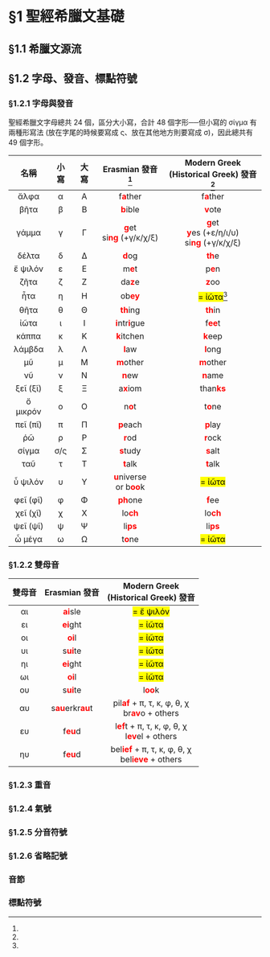 # §1 聖經希臘文基礎

## §1.1 希臘文源流

## §1.2 字母、發音、標點符號

### §1.2.1 字母與發音

聖經希臘文字母總共 24 個，區分大小寫，合計 48 個字形──但小寫的 σίγμα 有兩種形寫法 (放在字尾的時候要寫成 ς、放在其他地方則要寫成 σ)，因此總共有 49 個字形。

|    名稱    | 小寫  | 大寫  |                Erasmian  發音 [^1]             |                   Modern Greek <br>(Historical Greek) 發音[^2]                    |
| :------: | :-: | :-: | :---------------------------------------: | :-------------------------------------------------------------------: |
|   ἄλφα   |  α  |  Α  |              f<strong><font color='red'>a</font></strong>ther              |                            f<strong><font color='red'>a</font></strong>ther                            |
|   βῆτα   |  β  |  Β  |             <strong><font color='red'>b</font></strong>ible               |                            <strong><font color='red'>v</font></strong>ote                             |
|  γάμμα   |  γ  |  Γ  |<strong><font color='red'>g</font></strong>et <BR> si<strong><font color='red'>ng</font></strong> (+γ/κ/χ/ξ)  |<strong><font color='red'>g</font></strong>et</BR><strong><font color='red'>y</font></strong>es (+ε/η/ι/υ)</BR>si<strong><font color='red'>ng</font></strong> (+γ/κ/χ/ξ) |
|  δέλτα   |  δ  |  Δ  |              <strong><font color='red'>d</font></strong>og                |                            <strong><font color='red'>th</font></strong>e                              |
| ἔ ψιλόν  |  ε  |  Ε  |               m<strong><font color='red'>e</font></strong>t                |                             p<strong><font color='red'>e</font></strong>n                              |
|   ζῆτα   |  ζ  |  Ζ  |               da<strong><font color='red'>z</font></strong>e               |                            <strong><font color='red'>z</font></strong>oo                              |
|   ἦτα    |  η  |  Η  |               ob<strong><font color='red'>ey</font></strong>               |                           <mark>= ἰῶτα</mark>[^3]                            |
|   θῆτα   |  θ  |  Θ  |             <strong><font color='red'>th</font></strong>ing               |                            <strong><font color='red'>th</font></strong>in                             |
|   ἰῶτα   |  ι  |  Ι  |       <strong><font color='red'>i</font></strong>ntr<strong><font color='red'>i</font></strong>gue         |                             f<strong><font color='red'>ee</font></strong>t                             |
|  κάππα   |  κ  |  Κ  |            <strong><font color='red'>k</font></strong>itchen              |                            <strong><font color='red'>k</font></strong>eep                             |
|  λάμβδα  |  λ  |  Λ  |              <strong><font color='red'>l</font></strong>aw                |                            <strong><font color='red'>l</font></strong>ong                             |
|    μῦ    |  μ  |  Μ  |             <strong><font color='red'>m</font></strong>other              |                           <strong><font color='red'>m</font></strong>other                            |
|    νῦ    |  ν  |  Ν  |              <strong><font color='red'>n</font></strong>ew                |                            <strong><font color='red'>n</font></strong>ame                             |
| ξεῖ (ξῖ) |  ξ  |  Ξ  |              a<strong><font color='red'>x</font></strong>iom               |                            than<strong><font color='red'>ks</font></strong>                            |
| ὄ μικρόν |  ο  |  Ο  |               n<strong><font color='red'>o</font></strong>t                |                             t<strong><font color='red'>o</font></strong>ne                             |
| πεῖ (πῖ) |  π  |  Π  |             <strong><font color='red'>p</font></strong>each               |                            <strong><font color='red'>p</font></strong>lay                             |
|    ῥῶ    |  ρ  |  Ρ  |              <strong><font color='red'>r</font></strong>od                |                            <strong><font color='red'>r</font></strong>ock                             |
|  σίγμα   | σ/ς |  Σ  |             <strong><font color='red'>s</font></strong>tudy               |                            <strong><font color='red'>s</font></strong>alt                             |
|   ταῦ    |  τ  |  Τ  |              <strong><font color='red'>t</font></strong>alk               |                            <strong><font color='red'>t</font></strong>alk                             |
| ὖ ψιλόν  |  υ  |  Υ  | <strong><font color='red'>u</font></strong>niverse</BR>or b<strong><font color='red'>oo</font></strong>k   |                           <mark>= ἰῶτα</mark>                            |
| φεῖ (φῖ) |  φ  |  Φ  |             <strong><font color='red'>ph</font></strong>one               |                            <strong><font color='red'>f</font></strong>ee                              |
| χεῖ (χῖ) |  χ  |  Χ  |               lo<strong><font color='red'>ch</font></strong>               |                             lo<strong><font color='red'>ch</font></strong>                             |
| ψεῖ (ψῖ) |  ψ  |  Ψ  |               li<strong><font color='red'>ps</font></strong>               |                             li<strong><font color='red'>ps</font></strong>                             |
|  ὦ μέγα  |  ω  |  Ω  |               t<strong><font color='red'>o</font></strong>ne               |                           <mark>= ἰῶτα</mark>                            |


### §1.2.2 雙母音

| 雙母音  | Erasmian 發音 |        Modern Greek <br>(Historical Greek) 發音       |
|:-:|:-:|:--:|
| αι  |<strong><font color='red'>ai</font></strong>sle  | <mark>= ἔ ψιλόν</mark> |
| ει  |<strong><font color='red'>ei</font></strong>ght  | <mark>= ἰῶτα</mark> |
| οι  |<strong><font color='red'>oi</font></strong>l | <mark>= ἰῶτα</mark> |
| υι  | s<strong><font color='red'>ui</font></strong>te  | <mark>= ἰῶτα</mark> |
| ηι  |<strong><font color='red'>ei</font></strong>ght  |<mark>= ἰῶτα</mark> |
| ωι  |<strong><font color='red'>oi</font></strong>l |<mark>= ἰῶτα</mark> |
| ου  | s<strong><font color='red'>ui</font></strong>te  | l<strong><font color='red'>oo</font></strong>k |
| αυ  | s<strong><font color='red'>au</font></strong>erkr<strong><font color='red'>au</font></strong>t | pil<strong><font color='red'>af</font></strong> + π, τ, κ, φ, θ, χ</br>br<strong><font color='red'>av</font></strong>o + others   |
| ευ  | f<strong><font color='red'>eu</font></strong>d   | l<strong><font color='red'>ef</font></strong>t + π, τ, κ, φ, θ, χ</br> l<strong><font color='red'>ev</font></strong>el + others |
| ηυ  | f<strong><font color='red'>eu</font></strong>d   | bel<strong><font color='red'>ief</font></strong> + π, τ, κ, φ, θ, χ</br>bel<strong><font color='red'>ieve</font></strong> + others  |

### §1.2.3 重音

### §1.2.4 氣號

### §1.2.5 分音符號

### §1.2.6 省略記號

### 音節

### 標點符號

[^1]: 
[^2]: 
[^3]: 